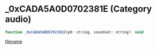 # _0xCADA5A0D0702381E (Category audio)

```js
function _0xCADA5A0D0702381E(p0: string, soundset: string): void
```

[filename](_0xCADA5A0D0702381E_m.md ':include')